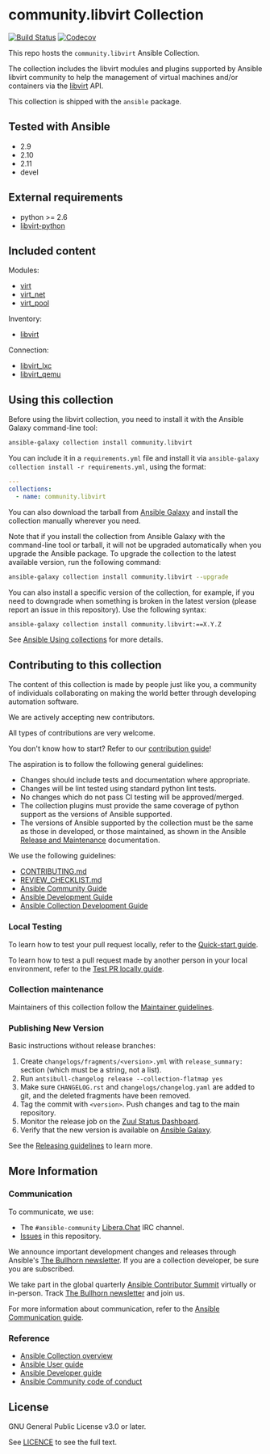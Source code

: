 # community.libvirt Collection
[![Build Status](
https://dev.azure.com/ansible/community.libvirt/_apis/build/status/CI?branchName=main)](https://dev.azure.com/ansible/community.libvirt/_build?definitionId=27)
[![Codecov](https://img.shields.io/codecov/c/github/ansible-collections/community.libvirt)](https://codecov.io/gh/ansible-collections/community.libvirt)

This repo hosts the `community.libvirt` Ansible Collection.

The collection includes the libvirt modules and plugins supported by Ansible
libvirt community to help the management of virtual machines and/or containers
via the [libvirt](https://libvirt.org/) API.

This collection is shipped with the `ansible` package.

## Tested with Ansible
<!-- List the versions of Ansible the collection has been tested with. Must match what is in galaxy.yml. -->

- 2.9
- 2.10
- 2.11
- devel

## External requirements
<!-- List any external resources the collection depends on, for example minimum versions of an OS, libraries, or utilities. Do not list other Ansible collections here. -->
- python >= 2.6
- [libvirt-python](https://pypi.org/project/libvirt-python/)

## Included content
<!-- Galaxy will eventually list the module docs within the UI, but until that is ready, you may need to either describe your plugins etc here, or point to an external docsite to cover that information. -->

Modules:

- [virt](https://docs.ansible.com/ansible/latest/collections/community/libvirt/virt_module.html)
- [virt_net](https://docs.ansible.com/ansible/latest/collections/community/libvirt/virt_net_module.html)
- [virt_pool](https://docs.ansible.com/ansible/latest/collections/community/libvirt/virt_pool_module.html)

Inventory:

- [libvirt](https://docs.ansible.com/ansible/latest/collections/community/libvirt/libvirt_inventory.html#ansible-collections-community-libvirt-libvirt-inventory)

Connection:

- [libvirt_lxc](https://docs.ansible.com/ansible/latest/collections/community/libvirt/libvirt_lxc_connection.html#ansible-collections-community-libvirt-libvirt-lxc-connection)
- [libvirt_qemu](https://docs.ansible.com/ansible/latest/collections/community/libvirt/libvirt_qemu_connection.html#ansible-collections-community-libvirt-libvirt-qemu-connection)

## Using this collection
<!--Include some quick examples that cover the most common use cases for your collection content. -->

Before using the libvirt collection, you need to install it with the Ansible Galaxy command-line tool:

```bash
ansible-galaxy collection install community.libvirt
```

You can include it in a `requirements.yml` file and install it via `ansible-galaxy collection install -r requirements.yml`, using the format:

```yaml
---
collections:
  - name: community.libvirt
```

You can also download the tarball from [Ansible Galaxy](https://galaxy.ansible.com/community/libvirt) and install the collection manually wherever you need.

Note that if you install the collection from Ansible Galaxy with the command-line tool or tarball, it will not be upgraded automatically when you upgrade the Ansible package. To upgrade the collection to the latest available version, run the following command:

```bash
ansible-galaxy collection install community.libvirt --upgrade
```

You can also install a specific version of the collection, for example, if you need to downgrade when something is broken in the latest version (please report an issue in this repository). Use the following syntax:

```bash
ansible-galaxy collection install community.libvirt:==X.Y.Z
```

See [Ansible Using collections](https://docs.ansible.com/ansible/latest/user_guide/collections_using.html) for more details.

## Contributing to this collection
<!--Describe how the community can contribute to your collection. At a minimum, include how and where users can create issues to report problems or request features for this collection.  List contribution requirements, including preferred workflows and necessary testing, so you can benefit from community PRs. -->

The content of this collection is made by people just like you, a community of individuals collaborating on making the world better through developing automation software.

We are actively accepting new contributors.

All types of contributions are very welcome.

You don't know how to start? Refer to our [contribution guide](https://github.com/ansible-collections/community.libvirt/blob/main/CONTRIBUTING.md)!

The aspiration is to follow the following general guidelines:

- Changes should include tests and documentation where appropriate.
- Changes will be lint tested using standard python lint tests.
- No changes which do not pass CI testing will be approved/merged.
- The collection plugins must provide the same coverage of python support as
  the versions of Ansible supported.
- The versions of Ansible supported by the collection must be the same as
  those in developed, or those maintained, as shown in the Ansible [Release and Maintenance](https://docs.ansible.com/ansible/latest/reference_appendices/release_and_maintenance.html) documentation.

We use the following guidelines:

* [CONTRIBUTING.md](https://github.com/ansible-collections/community.libvirt/blob/main/CONTRIBUTING.md)
* [REVIEW_CHECKLIST.md](https://github.com/ansible-collections/community.libvirt/blob/main/REVIEW_CHECKLIST.md)
* [Ansible Community Guide](https://docs.ansible.com/ansible/latest/community/index.html)
* [Ansible Development Guide](https://docs.ansible.com/ansible/devel/dev_guide/index.html)
* [Ansible Collection Development Guide](https://docs.ansible.com/ansible/devel/dev_guide/developing_collections.html#contributing-to-collections)

### Local Testing

To learn how to test your pull request locally, refer to the [Quick-start guide](https://github.com/ansible/community-docs/blob/main/create_pr_quick_start_guide.rst#id3).

To learn how to test a pull request made by another person in your local environment, refer to the [Test PR locally guide](https://github.com/ansible/community-docs/blob/main/test_pr_locally_guide.rst).

### Collection maintenance

Maintainers of this collection follow the [Maintainer guidelines](MAINTAINING.md).

### Publishing New Version

Basic instructions without release branches:

1. Create `changelogs/fragments/<version>.yml` with `release_summary:` section (which must be a string, not a list).
2. Run `antsibull-changelog release --collection-flatmap yes`
3. Make sure `CHANGELOG.rst` and `changelogs/changelog.yaml` are added to git, and the deleted fragments have been removed.
4. Tag the commit with `<version>`. Push changes and tag to the main repository.
5. Monitor the release job on the [Zuul Status Dashboard](https://dashboard.zuul.ansible.com/t/ansible/status).
6. Verify that the new version is available on [Ansible Galaxy](https://galaxy.ansible.com/community/libvirt).

See the [Releasing guidelines](https://github.com/ansible/community-docs/blob/main/releasing_collections_without_release_branches.rst) to learn more.

## More Information
<!-- List out where the user can find additional information, such as working group meeting times, slack/IRC channels, or documentation for the product this collection automates. -->

### Communication

To communicate, we use:

- The `#ansible-community` [Libera.Chat](https://libera.chat/) IRC channel.
- [Issues](https://github.com/ansible-collections/libvirt/issues) in this repository.

We announce important development changes and releases through Ansible's [The Bullhorn newsletter](https://docs.ansible.com/ansible/devel/community/communication.html#the-bullhorn). If you are a collection developer, be sure you are subscribed.

We take part in the global quarterly [Ansible Contributor Summit](https://github.com/ansible/community/wiki/Contributor-Summit) virtually or in-person. Track [The Bullhorn newsletter](https://docs.ansible.com/ansible/devel/community/communication.html#the-bullhorn) and join us.

For more information about communication, refer to the [Ansible Communication guide](https://docs.ansible.com/ansible/devel/community/communication.html).

### Reference

- [Ansible Collection overview](https://github.com/ansible-collections/overview)
- [Ansible User guide](https://docs.ansible.com/ansible/latest/user_guide/index.html)
- [Ansible Developer guide](https://docs.ansible.com/ansible/latest/dev_guide/index.html)
- [Ansible Community code of conduct](https://docs.ansible.com/ansible/latest/community/code_of_conduct.html)

## License
<!-- Include the appropriate license information here and a pointer to the full licensing details. If the collection contains modules migrated from the ansible/ansible repo, you must use the same license that existed in the ansible/ansible repo. See the GNU license example below. -->

GNU General Public License v3.0 or later.

See [LICENCE](https://www.gnu.org/licenses/gpl-3.0.txt) to see the full text.
